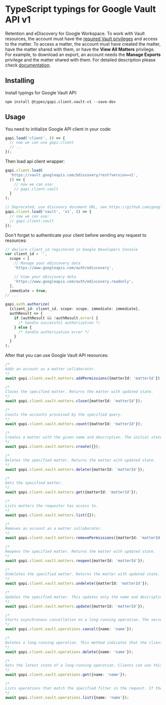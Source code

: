 # TypeScript typings for Google Vault API v1

Retention and eDiscovery for Google Workspace. To work with Vault resources, the account must have the [required Vault privileges](https://support.google.com/vault/answer/2799699) and access to the matter. To access a matter, the account must have created the matter, have the matter shared with them, or have the **View All Matters** privilege. For example, to download an export, an account needs the **Manage Exports** privilege and the matter shared with them.
For detailed description please check [documentation](https://developers.google.com/vault).

## Installing

Install typings for Google Vault API:

```
npm install @types/gapi.client.vault-v1 --save-dev
```

## Usage

You need to initialize Google API client in your code:

```typescript
gapi.load('client', () => {
  // now we can use gapi.client
  // ...
});
```

Then load api client wrapper:

```typescript
gapi.client.load(
  'https://vault.googleapis.com/$discovery/rest?version=v1',
  () => {
    // now we can use:
    // gapi.client.vault
  }
);
```

```typescript
// Deprecated, use discovery document URL, see https://github.com/google/google-api-javascript-client/blob/master/docs/reference.md#----gapiclientloadname----version----callback--
gapi.client.load('vault', 'v1', () => {
  // now we can use:
  // gapi.client.vault
});
```

Don't forget to authenticate your client before sending any request to resources:

```typescript
// declare client_id registered in Google Developers Console
var client_id = '',
  scope = [
    // Manage your eDiscovery data
    'https://www.googleapis.com/auth/ediscovery',

    // View your eDiscovery data
    'https://www.googleapis.com/auth/ediscovery.readonly',
  ],
  immediate = true;
// ...

gapi.auth.authorize(
  {client_id: client_id, scope: scope, immediate: immediate},
  authResult => {
    if (authResult && !authResult.error) {
      /* handle successful authorization */
    } else {
      /* handle authorization error */
    }
  }
);
```

After that you can use Google Vault API resources: <!-- TODO: make this work for multiple namespaces -->

```typescript
/*
Adds an account as a matter collaborator.
*/
await gapi.client.vault.matters.addPermissions({matterId: 'matterId'});

/*
Closes the specified matter. Returns the matter with updated state.
*/
await gapi.client.vault.matters.close({matterId: 'matterId'});

/*
Counts the accounts processed by the specified query.
*/
await gapi.client.vault.matters.count({matterId: 'matterId'});

/*
Creates a matter with the given name and description. The initial state is open, and the owner is the method caller. Returns the created matter with default view.
*/
await gapi.client.vault.matters.create({});

/*
Deletes the specified matter. Returns the matter with updated state.
*/
await gapi.client.vault.matters.delete({matterId: 'matterId'});

/*
Gets the specified matter.
*/
await gapi.client.vault.matters.get({matterId: 'matterId'});

/*
Lists matters the requestor has access to.
*/
await gapi.client.vault.matters.list({});

/*
Removes an account as a matter collaborator.
*/
await gapi.client.vault.matters.removePermissions({matterId: 'matterId'});

/*
Reopens the specified matter. Returns the matter with updated state.
*/
await gapi.client.vault.matters.reopen({matterId: 'matterId'});

/*
Undeletes the specified matter. Returns the matter with updated state.
*/
await gapi.client.vault.matters.undelete({matterId: 'matterId'});

/*
Updates the specified matter. This updates only the name and description of the matter, identified by matter ID. Changes to any other fields are ignored. Returns the default view of the matter.
*/
await gapi.client.vault.matters.update({matterId: 'matterId'});

/*
Starts asynchronous cancellation on a long-running operation. The server makes a best effort to cancel the operation, but success is not guaranteed. If the server doesn't support this method, it returns `google.rpc.Code.UNIMPLEMENTED`. Clients can use Operations.GetOperation or other methods to check whether the cancellation succeeded or whether the operation completed despite cancellation. On successful cancellation, the operation is not deleted; instead, it becomes an operation with an Operation.error value with a google.rpc.Status.code of `1`, corresponding to `Code.CANCELLED`.
*/
await gapi.client.vault.operations.cancel({name: 'name'});

/*
Deletes a long-running operation. This method indicates that the client is no longer interested in the operation result. It does not cancel the operation. If the server doesn't support this method, it returns `google.rpc.Code.UNIMPLEMENTED`.
*/
await gapi.client.vault.operations.delete({name: 'name'});

/*
Gets the latest state of a long-running operation. Clients can use this method to poll the operation result at intervals as recommended by the API service.
*/
await gapi.client.vault.operations.get({name: 'name'});

/*
Lists operations that match the specified filter in the request. If the server doesn't support this method, it returns `UNIMPLEMENTED`.
*/
await gapi.client.vault.operations.list({name: 'name'});
```
